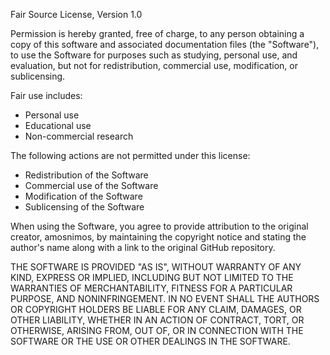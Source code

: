 Fair Source License, Version 1.0

Permission is hereby granted, free of charge, to any person obtaining a copy of this software and associated documentation files (the "Software"), to use the Software for purposes such as studying, personal use, and evaluation, but not for redistribution, commercial use, modification, or sublicensing.

Fair use includes:
- Personal use
- Educational use
- Non-commercial research

The following actions are not permitted under this license:
- Redistribution of the Software
- Commercial use of the Software
- Modification of the Software
- Sublicensing of the Software

When using the Software, you agree to provide attribution to the original creator, amosnimos, by maintaining the copyright notice and stating the author's name along with a link to the original GitHub repository.

THE SOFTWARE IS PROVIDED "AS IS", WITHOUT WARRANTY OF ANY KIND, EXPRESS OR IMPLIED, INCLUDING BUT NOT LIMITED TO THE WARRANTIES OF MERCHANTABILITY, FITNESS FOR A PARTICULAR PURPOSE, AND NONINFRINGEMENT. IN NO EVENT SHALL THE AUTHORS OR COPYRIGHT HOLDERS BE LIABLE FOR ANY CLAIM, DAMAGES, OR OTHER LIABILITY, WHETHER IN AN ACTION OF CONTRACT, TORT, OR OTHERWISE, ARISING FROM, OUT OF, OR IN CONNECTION WITH THE SOFTWARE OR THE USE OR OTHER DEALINGS IN THE SOFTWARE.
